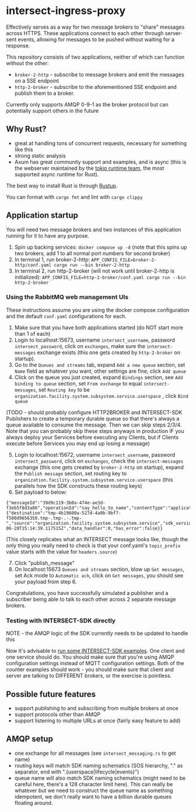 # intersect-ingress-proxy

Effectively serves as a way for two message brokers to "share" messages across HTTPS. These applications connect to each other through server-sent events, allowing for messages to be pushed without waiting for a response.

This repository consists of two applications, neither of which can function without the other:

- `broker-2-http` - subscribe to message brokers and emit the messages on a SSE endpoint
- `http-2-broker` - subscribe to the aforementioned SSE endpoint and publish them to a broker.

Currently only supports AMQP 0-9-1 as the broker protocol but can potentially support others in the future

## Why Rust?

- great at handling tons of concurrent requests, necessary for something like this
- strong static analysis
- Axum has great community support and examples, and is async (this is the webserver maintained by the [tokio runtime team](https://tokio.rs/), the most supported async runtime for Rust).

The best way to install Rust is through [Rustup](https://www.rust-lang.org/tools/install).

You can format with `cargo fmt` and lint with `cargo clippy`

## Application startup

You will need two message brokers and two instances of this application running for it to have any purpose.

1) Spin up backing services: `docker compose up -d` (note that this spins up two brokers, add 1 to all normal port numbers for second broker)
2) In terminal 1, run broker-2-http: `APP_CONFIG_FILE=broker-2-http/conf.yaml cargo run --bin broker-2-http`
3) In terminal 2, run http-2-broker (will not work until broker-2-http is initialized): `APP_CONFIG_FILE=http-2-broker/conf.yaml cargo run --bin http-2-broker`

### Using the RabbitMQ web management UIs

These instructions assume you are using the docker compose configuration and the default `conf.yaml` configurations for each.

1) Make sure that you have both applications started (do NOT start more than 1 of each)
2) Login to localhost:15673, username `intersect_username`, password `intersect_password`, click on `exchanges`, make sure the `intersect-messages` exchange exists (this one gets created by `http-2-broker` on startup).
3) Go to the `Queues and streams` tab, expand `Add a new queue` section, set `Name` field as whatever you want, other settings are fine, click `Add queue`
4) Click on the queue you just created, expand `Bindings` section, see `Add binding to queue` section, set `From exchange` to equal `intersect-messages`, set `Routing key` to be `organization.facility.system.subsystem.service.userspace` , click `Bind queue`

(TODO - should probably configure HTTP2BROKER and INTERSECT-SDK Publishers to create a temporary durable queue so that there's always a queue available to consume the message. Then we can skip steps 2/3/4. Note that you can probably skip these steps anyways in production IF you always deploy your Services before executing any Clients, but if Clients execute before Services you may end up losing a message)

5) Login to localhost:15672, username `intersect_username`, password `intersect_password`, click on `exchanges`, check the `intersect-messages` exchange (this one gets created by `broker-2-http` on startup), expand the `Publish message` section, set routing key to `organization.facility.system.subsystem.service.userspace` (this parallels how the SDK constructs these routing keys)
6) Set payload to below:

```
{"messageId":"39d9c119-3b0a-474e-ae3d-f3eb5f8d3a86","operationId":"say_hello_to_name","contentType":"application/json","payload":"\"hello_client\"","headers":{"destination":"tmp-4b19600a-527d-4a0b-9bf7-f500d9656350.tmp-.tmp-.-.tmp-","source":"organization.facility.system.subsystem.service","sdk_version":"0.6.2","created_at":"2024-06-28T15:14:39.117515Z","data_handler":0,"has_error":false}}
```

(This closely replicates what an INTERSECT message looks like, though the only thing you really need to check is that your conf.yaml's `topic_prefix` value starts with the value for `headers.source`)

7) Click "publish_message"
8) On localhost:15673 `Queues and streams` section, blow up `Get messages`, set Ack mode to `Automatic ack`, click on `Get messages`, you should see your payload from step 6.

Congratulations, you have successfully simulated a publisher and a subscriber being able to talk to each other across 2 separate message brokers. 

### Testing with INTERSECT-SDK directly

NOTE - the AMQP logic of the SDK currently needs to be updated to handle this

Now it's advisable to [run some INTERSECT-SDK examples](https://github.com/INTERSECT-SDK/python-sdk/tree/main/examples). One client and one service should do. You should make sure that you're using AMQP configuration settings instead of MQTT configuration settings. Both of the counter examples should work - you should make sure that client and server are talking to DIFFERENT brokers, or the exercise is pointless.

## Possible future features

- support publishing to and subscribing from multiple brokers at once
- support protocols other than AMQP
- support listening to multiple URLs at once (fairly easy feature to add)

## AMQP setup

- one exchange for all messages (see `intersect_messaging.rs` to get name)
- routing keys will match SDK naming schematics (SOS hierarchy, "." as separator, end with ".{userspace|lifecycle|events}")
- queue name will also match SDK naming schematics (might need to be careful here, there's a 128 character limit here). This can really be whatever but we need to construct the queue name as something idempotent, we don't really want to have a billion durable queues floating around. 
